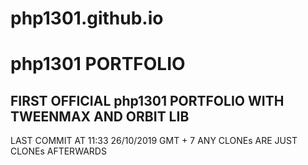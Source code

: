 # php1301.github.io
# php1301 PORTFOLIO
## FIRST OFFICIAL php1301 PORTFOLIO WITH TWEENMAX AND ORBIT LIB
LAST COMMIT AT 11:33 26/10/2019 GMT + 7
ANY CLONEs ARE JUST CLONEs AFTERWARDS
